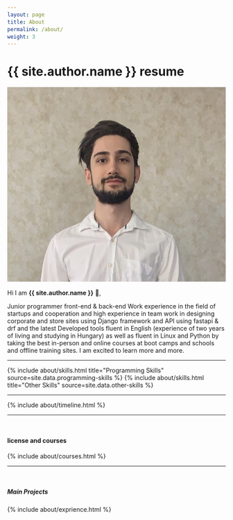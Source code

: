 ```yaml
---
layout: page
title: About
permalink: /about/
weight: 3
---
```


# **{{ site.author.name }} resume**

<img class="about_img_personal" src="/images/personal.png" />


Hi I am **{{ site.author.name }}** :wave:,<br>

Junior programmer front-end & back-end Work experience in the field of startups and cooperation and high experience in team work in designing corporate and store sites using Django framework and API using fastapi & drf and the latest Developed tools fluent in English (experience of two years of living and studying in Hungary) as well as fluent in Linux and Python by taking the best in-person and online courses at boot camps and schools and offline training sites. I am excited to learn more and more.

* * *

<div class="row">
{% include about/skills.html title="Programming Skills" source=site.data.programming-skills %}
{% include about/skills.html title="Other Skills" source=site.data.other-skills %}
</div>

* * *

<div class="row">
{% include about/timeline.html %}
</div>

* * *

<br/>
<h4>license and courses</h4>

<div class="row">
{% include about/courses.html %}
</div>

* * *

<br/>

<section id="team" class="pb-5">
    <div class="container">
        <h5 class="section-title h1">Main Projects</h5>
        <div class="row">
          {% include about/exprience.html %}
        </div>
    </div>
</section>